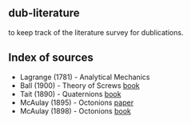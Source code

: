 ## dub-literature

to keep track of the literature survey for dublications.

## Index of sources

* Lagrange (1781) - Analytical Mechanics
* Ball (1900) - Theory of Screws [book](/oversized/cu31924059413389/Screws.pdf)
* Tait (1890) - Quaternions [book](/oversized/cu31924001571094/Quaternions.pdf)
* McAulay (1895) - Octonions [paper](/oversized/philtrans00295009/00295009.pdf)
* McAulay (1898) - Octonions [book](/oversized/cu31924050927163/Octonions.pdf)
